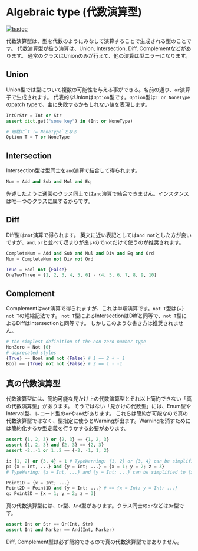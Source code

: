 # Algebraic type (代数演算型)

[![badge](https://img.shields.io/endpoint.svg?url=https%3A%2F%2Fgezf7g7pd5.execute-api.ap-northeast-1.amazonaws.com%2Fdefault%2Fsource_up_to_date%3Fowner%3Derg-lang%26repos%3Derg%26ref%3Dmain%26path%3Ddoc/EN/syntax/type/13_algebraic.md%26commit_hash%3Dc120700585fdb1d655255c8e2817bb13cc8d369e)](https://gezf7g7pd5.execute-api.ap-northeast-1.amazonaws.com/default/source_up_to_date?owner=erg-lang&repos=erg&ref=main&path=doc/EN/syntax/type/13_algebraic.md&commit_hash=c120700585fdb1d655255c8e2817bb13cc8d369e)

代数演算型は、型を代数のようにみなして演算することで生成される型のことです。
代数演算型が扱う演算は、Union, Intersection, Diff, Complementなどがあります。
通常のクラスはUnionのみが行えて、他の演算は型エラーになります。

## Union

Union型では型について複数の可能性を与える事ができる。名前の通り、`or`演算子で生成されます。
代表的なUnionは`Option`型です。`Option`型は`T or NoneType`のpatch typeで、主に失敗するかもしれない値を表現します。

```python
IntOrStr = Int or Str
assert dict.get("some key") in (Int or NoneType)

# 暗黙に`T != NoneType`となる
Option T = T or NoneType
```

## Intersection

Intersection型は型同士を`and`演算で結合して得られます。

```python
Num = Add and Sub and Mul and Eq
```

先述したように通常のクラス同士では`and`演算で結合できません。インスタンスは唯一つのクラスに属するからです。

## Diff

Diff型は`not`演算で得られます。
英文に近い表記としては`and not`とした方が良いですが、`and`, `or`と並べて収まりが良いので`not`だけで使うのが推奨されます。

```python
CompleteNum = Add and Sub and Mul and Div and Eq and Ord
Num = CompleteNum not Div not Ord

True = Bool not {False}
OneTwoThree = {1, 2, 3, 4, 5, 6} - {4, 5, 6, 7, 8, 9, 10}
```

## Complement

Complementは`not`演算で得られますが、これは単項演算です。`not T`型は`{=} not T`の短縮記法です。
`not T`型によるIntersectionはDiffと同等で、`not T`型によるDiffはIntersectionと同等です。
しかしこのような書き方は推奨されません。

```python
# the simplest definition of the non-zero number type
NonZero = Not {0}
# deprecated styles
{True} == Bool and not {False} # 1 == 2 + - 1
Bool == {True} not not {False} # 2 == 1 - -1
```

## 真の代数演算型

代数演算型には、簡約可能な見かけ上の代数演算型とそれ以上簡約できない「真の代数演算型」があります。
そうではない「見かけの代数型」には、Enum型やInterval型、レコード型の`or`や`and`があります。
これらは簡約が可能なので真の代数演算型ではなく、型指定に使うとWarningが出ます。Warningを消すためには簡約化するか型定義を行うかする必要があります。

```python
assert {1, 2, 3} or {2, 3} == {1, 2, 3}
assert {1, 2, 3} and {2, 3} == {2, 3}
assert -2..-1 or 1..2 == {-2, -1, 1, 2}

i: {1, 2} or {3, 4} = 1 # TypeWarning: {1, 2} or {3, 4} can be simplified to {1, 2, 3, 4}
p: {x = Int, ...} and {y = Int; ...} = {x = 1; y = 2; z = 3}
# TypeWaring: {x = Int, ...} and {y = Int; ...} can be simplified to {x = Int; y = Int; ...}

Point1D = {x = Int; ...}
Point2D = Point1D and {y = Int; ...} # == {x = Int; y = Int; ...}
q: Point2D = {x = 1; y = 2; z = 3}
```

真の代数演算型には、`Or`型、`And`型があります。クラス同士の`or`などは`Or`型です。

```python
assert Int or Str == Or(Int, Str)
assert Int and Marker == And(Int, Marker)
```

Diff, Complement型は必ず簡約できるので真の代数演算型ではありません。
